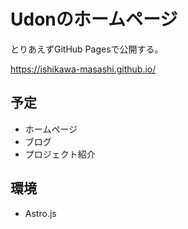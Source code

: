 # Udonのホームページ

とりあえずGitHub Pagesで公開する。

https://ishikawa-masashi.github.io/

## 予定

- ホームページ
- ブログ
- プロジェクト紹介

## 環境

- Astro.js
